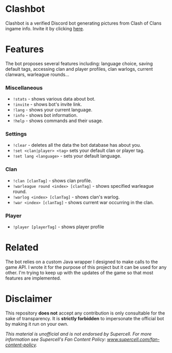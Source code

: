 # Clashbot
Clashbot is a verified Discord bot generating pictures from Clash of Clans ingame info. Invite it by clicking [here](https://discord.com/api/oauth2/authorize?client_id=734481969630543883&permissions=51200&scope=bot).

# Features
The bot proposes several features including: language choice, saving default tags, accessing clan and player profiles, clan warlogs, current clanwars, warleague rounds...

### Miscellaneous
- `!stats` - shows various data about bot.
- `!invite` - shows bot's invite link.
- `!lang` - shows your current language.
- `!info` - shows bot information.
- `!help` - shows commands and their usage.

### Settings
- `!clear` - deletes all the data the bot database has about you.
- `!set <clan|player> <tag>` sets your default clan or player tag.
- `!set lang <language>` - sets your default language.

### Clan
- `!clan [clanTag]` - shows clan profile.
- `!warleague round <index> [clanTag]` - shows specified warleague round.
- `!warlog <index> [clanTag]` - shows clan's warlog.
- `!war <index> [clanTag]` - shows current war occurring in the clan.

### Player
- `!player [playerTag]` - shows player profile

# Related
The bot relies on a custom Java wrapper I designed to make calls to the game API. I wrote it for the purpose of this project but it can be used for any other. I'm trying to keep up with the updates of the game so that most features are implemented.

# Disclaimer
This repository **does not** accept any contribution is only consultable for the sake of transparency.
It is **strictly forbidden** to impersonate the official bot by making it run on your own.

*This material is unofficial and is not endorsed by Supercell. For more information see Supercell's Fan Content Policy: www.supercell.com/fan-content-policy.*
